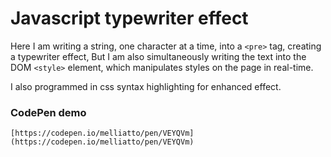 # Javascript typewriter effect

Here I am writing a string, one character at a time, into a `<pre>` tag, creating a typewriter effect, But I am also simultaneously writing the text into the DOM `<style>` element, which manipulates styles on the page in real-time.

I also programmed in css syntax highlighting for enhanced effect.

### CodePen demo
```
[https://codepen.io/melliatto/pen/VEYQVm](https://codepen.io/melliatto/pen/VEYQVm)
```